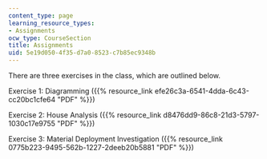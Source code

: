 ```yaml
---
content_type: page
learning_resource_types:
- Assignments
ocw_type: CourseSection
title: Assignments
uid: 5e19d050-4f35-d7a0-8523-c7b85ec9348b
---
```


There are three exercises in the class, which are outlined below.

Exercise 1: Diagramming ({{% resource_link efe26c3a-6541-4dda-6c43-cc20bc1cfe64 "PDF" %}})

Exercise 2: House Analysis ({{% resource_link d8476dd9-86c8-21d3-5797-1030c17e9755 "PDF" %}})

Exercise 3: Material Deployment Investigation ({{% resource_link 0775b223-9495-562b-1227-2deeb20b5881 "PDF" %}})